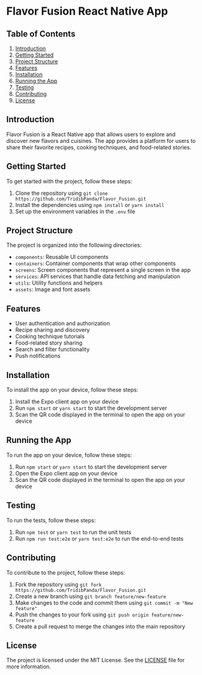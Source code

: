 # Flavor Fusion React Native App

## Table of Contents

1. [Introduction](#introduction)
2. [Getting Started](#getting-started)
3. [Project Structure](#project-structure)
4. [Features](#features)
5. [Installation](#installation)
6. [Running the App](#running-the-app)
7. [Testing](#testing)
8. [Contributing](#contributing)
9. [License](#license)

## Introduction

Flavor Fusion is a React Native app that allows users to explore and discover new flavors and cuisines. The app provides a platform for users to share their favorite recipes, cooking techniques, and food-related stories.

## Getting Started

To get started with the project, follow these steps:

1. Clone the repository using `git clone https://github.com/TridibPanda/Flavor_Fusion.git`
2. Install the dependencies using `npm install` or `yarn install`
3. Set up the environment variables in the `.env` file

## Project Structure

The project is organized into the following directories:

- `components`: Reusable UI components
- `containers`: Container components that wrap other components
- `screens`: Screen components that represent a single screen in the app
- `services`: API services that handle data fetching and manipulation
- `utils`: Utility functions and helpers
- `assets`: Image and font assets

## Features

- User authentication and authorization
- Recipe sharing and discovery
- Cooking technique tutorials
- Food-related story sharing
- Search and filter functionality
- Push notifications

## Installation

To install the app on your device, follow these steps:

1. Install the Expo client app on your device
2. Run `npm start` or `yarn start` to start the development server
3. Scan the QR code displayed in the terminal to open the app on your device

## Running the App

To run the app on your device, follow these steps:

1. Run `npm start` or `yarn start` to start the development server
2. Open the Expo client app on your device
3. Scan the QR code displayed in the terminal to open the app on your device

## Testing

To run the tests, follow these steps:

1. Run `npm test` or `yarn test` to run the unit tests
2. Run `npm run test:e2e` or `yarn test:e2e` to run the end-to-end tests

## Contributing

To contribute to the project, follow these steps:

1. Fork the repository using `git fork https://github.com/TridibPanda/Flavor_Fusion.git`
2. Create a new branch using `git branch feature/new-feature`
3. Make changes to the code and commit them using `git commit -m "New feature"`
4. Push the changes to your fork using `git push origin feature/new-feature`
5. Create a pull request to merge the changes into the main repository

## License

The project is licensed under the MIT License. See the [LICENSE](LICENSE) file for more information.